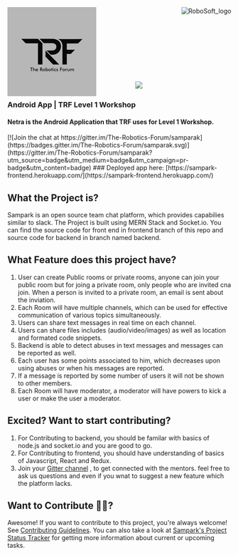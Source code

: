 <div>
  <p>
    <img align="left" src=".logo/The%20Robotic%20Forum%20Logo.jpg" alt="TRF_logo">
    <img align="right" src=".logo/ROBOSOFT.png" alt="RoboSoft_logo" height = "200px">
  </p>
</div>
<br><br><br><br><br><br><br><br><br>



<p align="center">
<img src = "https://github.com/avinash14022002/netra/blob/develop/.logo/sampark%20banner.png">
</p>
<p align="center">
<h3>Android App | TRF Level 1 Workshop</h3>
<h4>Netra is the Android Application that TRF uses for Level 1 Workshop.</h4>
</p>
[![Join the chat at https://gitter.im/The-Robotics-Forum/samparak](https://badges.gitter.im/The-Robotics-Forum/samparak.svg)](https://gitter.im/The-Robotics-Forum/samparak?utm_source=badge&utm_medium=badge&utm_campaign=pr-badge&utm_content=badge)
### Deployed app here:
[https://sampark-frontend.herokuapp.com/](https://sampark-frontend.herokuapp.com/)

## What the Project is?
Sampark is an open source team chat platform, which provides capabilies similar to slack. The Project is built using MERN Stack and Socket.io.
You can find the source code for front end in frontend branch of this repo and source code for backend in branch named backend.

## What Feature does this project have?
1) User can create Public rooms or private rooms, anyone can join your public room but for joing a private room, only people who are invited cna join. When a person is invited to a private room, an email is sent about the inviation.
2) Each Room will have multiple channels, which can be used for effective communication of various topics simultaneously.
3) Users can share text messages in real time on each channel.
4) Users can share files includes (audio/video/images) as well as location and formated code snippets.
5) Backend is able to detect abuses in text messages and messages can be reported as well.
6) Each user has some points associated to him, which decreases upon using abuses or when his messages are reported.
7) If a message is reported by some number of users it will not be shown to other members.
8) Each Room will have moderator, a moderator will have powers to kick a user or make the user a moderator.

## Excited? Want to start contributing?
1) For Contributing to backend, you should be familar with basics of node.js and socket.io and you are good to go.
2) For Contributing to frontend, you should have understanding of basics of Javascript, React and Redux.
3) Join your [Gitter channel]( https://gitter.im/The-Robotics-Forum/samparak?utm_source=share-link&utm_medium=link&utm_campaign=share-link ) , to get connected with the mentors. feel free to ask us questions and even if you wnat to suggest a new feature which the platform lacks.

## Want to Contribute 🙋‍♂️?

Awesome! If you want to contribute to this project, you're always welcome! See [Contributing Guidelines](CONTRIBUTING.md). You can also take a look at [Sampark's Project Status Tracker](https://github.com/The-Robotics-Forum/sampark/issues) for getting more information about current or upcoming tasks.
